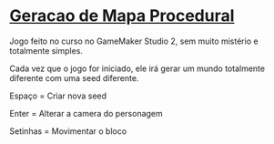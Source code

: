 # [Geracao de Mapa Procedural](https://laurazagp.itch.io/gerao-de-mapa-procedural)
 
Jogo feito no curso no GameMaker Studio 2, sem muito mistério e totalmente simples.

Cada vez que o jogo for iniciado, ele irá gerar um mundo totalmente diferente com uma seed diferente.

Espaço = Criar nova seed

Enter = Alterar a camera do personagem

Setinhas = Movimentar o bloco

